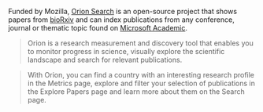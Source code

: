 Funded by Mozilla, [Orion Search](https://www.orion-search.org/) is an open-source project that shows papers from [bioRxiv](https://www.biorxiv.org/) and can index publications from any conference, journal or thematic topic found on [Microsoft Academic](https://academic.microsoft.com/home). 

> Orion is a research measurement and discovery tool that enables you to monitor progress in science, visually explore the scientific landscape and search for relevant publications.

> With Orion, you can find a country with an interesting research profile in the Metrics page, explore and filter your selection of publications in the Explore Papers page and learn more about them on the Search page.